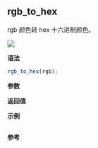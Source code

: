 ## rgb_to_hex

rgb 颜色转 hex 十六进制颜色。

![](https://img.shields.io/badge/-String-blue)

**语法**

```js
rgb_to_hex(rgb);
```

**参数**

**返回值**

**示例**

```js

```

**参考**
